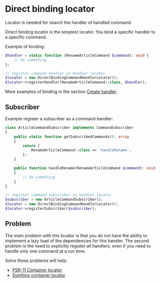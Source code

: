 Direct binding locator
======================

Locator is needed for search the handler of handled command.

Direct binding locator is the simplest locator. You bind a specific handler to a specific command.

Example of binding:

```php
$handler = static function (RenameArticleCommand $command): void {
    // do something
};

// register command handler in handler locator
$locator = new DirectBindingCommandHandlerLocator();
$locator->registerHandler(RenameArticleCommand::class, $handler);
```

More examples of binding in the section [Create handler](../handler.md).

## Subscriber

Example register a subscriber as a command handler:

```php
class ArticleCommandSubscriber implements CommandSubscriber
{
    public static function getSubscribedCommands(): array
    {
        return [
            RenameArticleCommand::class => 'handleRename',
        ];
    }

    public function handleRename(RenameArticleCommand $command): void
    {
        // do something
    }
}

// register command subscriber in handler locator
$subscriber = new ArticleCommandSubscriber();
$locator = new DirectBindingCommandHandlerLocator();
$locator->registerSubscriber($subscriber);
```

## Problem

The main problem with this locator is that you do not have the ability to implement a lazy load of the dependencies for
this handler. The second problem is the need to explicitly register all handlers, even if you need to handle only one
command at a run time.

Solve these problems will help:

* [PSR-11 Container locator](psr-11_container.md)
* [Symfony container locator](symfony_container.md)
